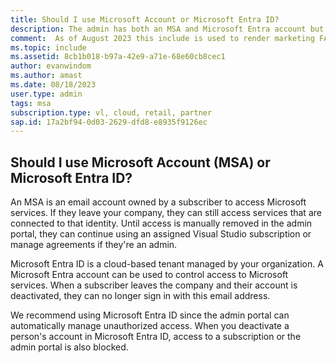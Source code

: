```yaml
---
title: Should I use Microsoft Account or Microsoft Entra ID? 
description: The admin has both an MSA and Microsoft Entra account but doesn't know which one to use
comment:  As of August 2023 this include is used to render marketing FAQ content for VS Subscriptions in the following portals - VSCom, Manage, and My portals. It was not used for learn.microsoft.com content at that time.  SMEs are Evan Windom and Larissa Crawford of Red Door Collaborative and Sharvari Dighe.
ms.topic: include
ms.assetid: 8cb1b018-b97a-42e9-a71e-68e60cb8cec1
author: evanwindom
ms.author: amast
ms.date: 08/18/2023
user.type: admin
tags: msa
subscription.type: vl, cloud, retail, partner
sap.id: 17a2bf94-0d03-2629-dfd8-e8935f9126ec
---
```


## Should I use Microsoft Account (MSA) or Microsoft Entra ID?

An MSA is an email account owned by a subscriber to access Microsoft services. If they leave your company, they can still access services that are connected to that identity. Until access is manually removed in the admin portal, they can continue using an assigned Visual Studio subscription or manage agreements if they're an admin.

Microsoft Entra ID is a cloud-based tenant managed by your organization. A Microsoft Entra account can be used to control access to Microsoft services. When a subscriber leaves the company and their account is deactivated, they can no longer sign in with this email address.

We recommend using Microsoft Entra ID since the admin portal can automatically manage unauthorized access. When you deactivate a person's account in Microsoft Entra ID, access to a subscription or the admin portal is also blocked. 
